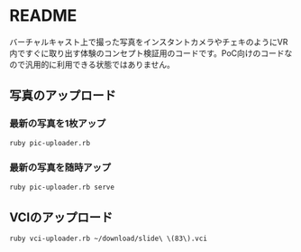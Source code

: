 # README

バーチャルキャスト上で撮った写真をインスタントカメラやチェキのようにVR内ですぐに取り出す体験のコンセプト検証用のコードです。PoC向けのコードなので汎用的に利用できる状態ではありません。

## 写真のアップロード

### 最新の写真を1枚アップ

```bash
ruby pic-uploader.rb
```

### 最新の写真を随時アップ

```bash
ruby pic-uploader.rb serve
```

## VCIのアップロード

```bash
ruby vci-uploader.rb ~/download/slide\ \(83\).vci
```